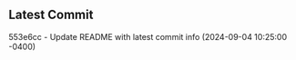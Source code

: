
## Latest Commit
553e6cc - Update README with latest commit info (2024-09-04 10:25:00 -0400) <Yunxi-Zhou>
